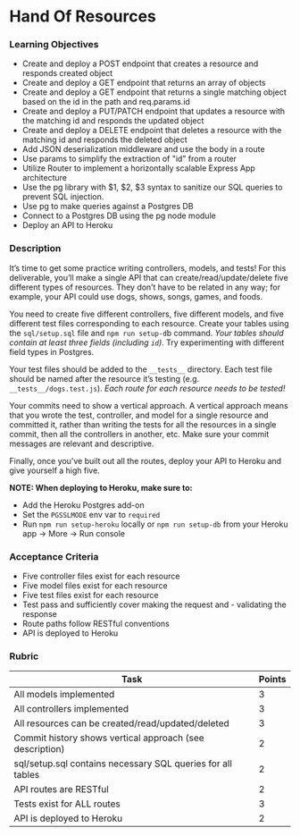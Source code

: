 # Hand Of Resources

### Learning Objectives

- Create and deploy a POST endpoint that creates a resource and responds created object
- Create and deploy a GET endpoint that returns an array of objects
- Create and deploy a GET endpoint that returns a single matching object based on the id in the path and req.params.id
- Create and deploy a PUT/PATCH endpoint that updates a resource with the matching id and responds the updated object
- Create and deploy a DELETE endpoint that deletes a resource with the matching id and responds the deleted object
- Add JSON deserialization middleware and use the body in a route
- Use params to simplify the extraction of "id" from a router
- Utilize Router to implement a horizontally scalable Express App architecture
- Use the pg library with $1, $2, $3 syntax to sanitize our SQL queries to prevent SQL injection.
- Use pg to make queries against a Postgres DB
- Connect to a Postgres DB using the pg node module
- Deploy an API to Heroku

### Description

It’s time to get some practice writing controllers, models, and tests! For this deliverable, you’ll make a single API that can create/read/update/delete five different types of resources. They don’t have to be related in any way; for example, your API could use dogs, shows, songs, games, and foods.

You need to create five different controllers, five different models, and five different test files corresponding to each resource. Create your tables using the `sql/setup.sql` file and `npm run setup-d`b command. *Your tables should contain at least three fields (including `id`)*. Try experimenting with different field types in Postgres.

Your test files should be added to the `__tests__` directory. Each test file should be named after the resource it’s testing (e.g. `__tests__/dogs.test.js`). *Each route for each resource needs to be tested!*

Your commits need to show a vertical approach. A vertical approach means that you wrote the test, controller, and model for a single resource and committed it, rather than writing the tests for all the resources in a single commit, then all the controllers in another, etc. Make sure your commit messages are relevant and descriptive.

Finally, once you’ve built out all the routes, deploy your API to Heroku and give yourself a high five.

**NOTE: When deploying to Heroku, make sure to:**
- Add the Heroku Postgres add-on
- Set the `PGSSLMODE` env var to `required`
- Run `npm run setup-heroku` locally or `npm run setup-db` from your Heroku app -> More -> Run console

### Acceptance Criteria

- Five controller files exist for each resource
- Five model files exist for each resource
- Five test files exist for each resource
- Test pass and sufficiently cover making the request and - validating the response
- Route paths follow RESTful conventions
- API is deployed to Heroku

### Rubric

| Task                                        | Points |
| ------------------------------------------- | ------ |
| All models implemented                      | 3      |
| All controllers implemented                 | 3      |
| All resources can be created/read/updated/deleted                                       | 3      |
| Commit history shows vertical approach (see description)                                  | 2      |
| sql/setup.sql contains necessary SQL queries for all tables                                        | 2      |
| API routes are RESTful                      | 2      |
| Tests exist for ALL routes                  | 3      |
| API is deployed to Heroku                   | 2      |
